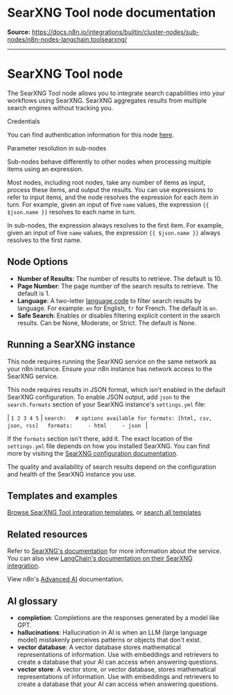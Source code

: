 # SearXNG Tool node documentation

**Source:** https://docs.n8n.io/integrations/builtin/cluster-nodes/sub-nodes/n8n-nodes-langchain.toolsearxng/

---

# SearXNG Tool node

The SearXNG Tool node allows you to integrate search capabilities into your workflows using SearXNG. SearXNG aggregates results from multiple search engines without tracking you.

Credentials

You can find authentication information for this node [here](../../../credentials/searxng/).

Parameter resolution in sub-nodes

Sub-nodes behave differently to other nodes when processing multiple items using an expression.

Most nodes, including root nodes, take any number of items as input, process these items, and output the results. You can use expressions to refer to input items, and the node resolves the expression for each item in turn. For example, given an input of five `name` values, the expression `{{ $json.name }}` resolves to each name in turn.

In sub-nodes, the expression always resolves to the first item. For example, given an input of five `name` values, the expression `{{ $json.name }}` always resolves to the first name.

## Node Options

- **Number of Results**: The number of results to retrieve. The default is 10.
- **Page Number**: The page number of the search results to retrieve. The default is 1.
- **Language**: A two-letter [language code](https://en.wikipedia.org/wiki/List_of_ISO_639_language_codes) to filter search results by language. For example: `en` for English, `fr` for French. The default is `en`.
- **Safe Search**: Enables or disables filtering explicit content in the search results. Can be None, Moderate, or Strict. The default is None.

## Running a SearXNG instance

This node requires running the SearXNG service on the same network as your n8n instance. Ensure your n8n instance has network access to the SearXNG service.

This node requires results in JSON format, which isn't enabled in the default SearXNG configuration. To enable JSON output, add `json` to the `search.formats` section of your SearXNG instance's `settings.yml` file:

| ``` 1 2 3 4 5 ``` | ``` search:   # options available for formats: [html, csv, json, rss]   formats:     - html     - json  ``` |

If the `formats` section isn't there, add it. The exact location of the `settings.yml` file depends on how you installed SearXNG. You can find more by visiting the [SearXNG configuration documentation](https://docs.searxng.org/admin/installation-searxng.html#configuration).

The quality and availability of search results depend on the configuration and health of the SearXNG instance you use.

## Templates and examples

[Browse SearXNG Tool integration templates](https://n8n.io/integrations/searxng/), or [search all templates](https://n8n.io/workflows/)

## Related resources

Refer to [SearXNG's documentation](https://docs.searxng.org/) for more information about the service. You can also view [LangChain's documentation on their SearXNG integration](https://python.langchain.com/docs/integrations/tools/searx_search/).

View n8n's [Advanced AI](../../../../../advanced-ai/) documentation.

## AI glossary

- **completion**: Completions are the responses generated by a model like GPT.
- **hallucinations**: Hallucination in AI is when an LLM (large language model) mistakenly perceives patterns or objects that don't exist.
- **vector database**: A vector database stores mathematical representations of information. Use with embeddings and retrievers to create a database that your AI can access when answering questions.
- **vector store**: A vector store, or vector database, stores mathematical representations of information. Use with embeddings and retrievers to create a database that your AI can access when answering questions.
